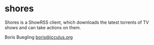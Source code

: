 shores
======

Shores is a ShowRSS client, which downloads the
latest torrents of TV shows and can take actions
on them.

Boris Buegling <boris@icculus.org>
